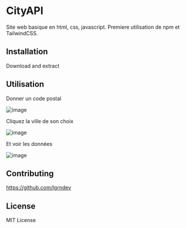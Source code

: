 # CityAPI

Site web basique en html, css, javascript. Premiere utilisation de npm et TailwindCSS.

## Installation

Download and extract

## Utilisation

Donner un code postal

![image](https://github.com/lgrndev/cityAPI/assets/172514665/ca104a7e-70b8-47c2-8a95-da023ff10241)

Cliquez la ville de son choix

![image](https://github.com/lgrndev/cityAPI/assets/172514665/a25ac67f-1498-4df0-a46d-96ab975c4f98)

Et voir les données

![image](https://github.com/lgrndev/cityAPI/assets/172514665/cb467a4e-9e63-45da-93f4-10a1004cc9a6)


## Contributing

https://github.com/lgrndev

## License

MIT License 
